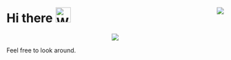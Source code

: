 <!-- Main heading -->
<h1>
  Hi there  
  <img src="https://raw.githubusercontent.com/Tarikul-Islam-Anik/Animated-Fluent-Emojis/master/Emojis/Hand%20gestures/Waving%20Hand.png" alt="Waving Hand" width="35" height="35" />
  <img align="right" src="https://komarev.com/ghpvc/?username=H3xRunn3r&style=for-the-badge" />
</h1>

<!-- Welcome banner -->
<div align="center">
  <img src="https://user-images.githubusercontent.com/74038190/212284136-03988914-d899-44b4-b1d9-4eeccf656e44.gif">
</div>

<p></p>

Feel free to look around.
